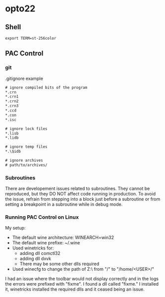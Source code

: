# opto22

## Shell

```
export TERM=st-256color
```

## PAC Control

### git

.gitignore example

```txt
# ignore compiled bits of the program
*.crn
*.crn1
*.crn2
*.crn3
*.ccd
*.con
*.isc

# ignore lock files
*.lisb
*.lidb

# ignore temp files
*.\$idb

# ignore archives
# path/to/archives/
```

### Subroutines

There are developement issues related to subroutines. They cannot be reproduced, but they DO NOT affect code running in production.
To avoid the issue, refrain from stepping into a block just before a subroutine or from setting a breakpoint in a subroutine
while in debug mode.

### Running PAC Control on Linux

My setup:

* The default wine architecture: WINEARCH=win32
* The default wine prefixe: ~/.wine
* Used winetricks for:
  * adding dll comctl32
  * adding dll dxvk
  * There may be some other dlls required
* Used winecfg to change the path of Z:\ from "/" to "/home/\<USER\>/"

I had an issue where the toolbar would not display correctly and in the logs
the errors were prefixed with "fixme". I found a dll called "fixme." I installed it, winetricks installed
the required dlls and it ceased being an issue.


